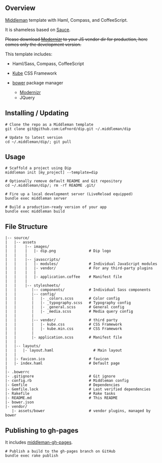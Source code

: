 

## Overview

[Middleman](http://middlemanapp.com/) template with Haml, Compass, and
CoffeeScript.

It is shameless based on [Sauce](https://github.com/nikiliu/sauce).

~~Please download [Modernizr](http://modernizr.com) to your JS vendor dir for production, here comes only the development version.~~

This template includes:

  - Haml/Sass, Compass, CoffeeScript
  - [Kube](http://imperavi.com/kube/) CSS Framework
  - [bower](http://bower.io) package manager
  
    - [Modernizr](http://modernizr.com)
    - JQuery

## Installing / Updating

    # Clone the repo as a Middleman template
    git clone git@github.com:LeFnord/dip.git ~/.middleman/dip

    # Update to latest version
    cd ~/.middleman/dip/; git pull


## Usage

    # Scaffold a project using Dip
    middleman init [my_project] --template=dip

    # Optionally remove default README and Git repository
    cd ~/.middleman/dip/; rm -rf README .git/

    # Fire up a local development server (LiveReload equipped)
    bundle exec middleman server

    # Build a production-ready version of your app
    bundle exec middleman build


## File Structure

    |-- source/
    |   |-- assets
    |   |    |-- images/
    |   |    |   |- dip.png               # Dip logo
    |   |    |
    |   |    |-- javascripts/
    |   |    |   |- modules/              # Individual JavaScript modules
    |   |    |   |- vendor/               # For any third-party plugins
    |   |    |   |
    |   |    |   |- application.coffee    # Manifest file
    |   |    |
    |   |    |-- stylesheets/
    |   |       |-- components/           # Individual Sass components
    |   |       |-- config/
    |   |       |   |- _colors.scss       # Color config
    |   |       |   |- _typography.scss   # Typography config
    |   |       |   |- _general.scss      # General config
    |   |       |   |- _media.scss        # Media query config
    |   |       |
    |   |       |-- vendor/               # third party
    |   |       |   |- kube.css           # CSS Framework
    |   |       |   |- kube.min.css       # CSS Framework
    |   |       |
    |   |       |- application.scss       # Manifest file
    |   |                                 
    |   |-- layouts/                      
    |   |   |- layout.haml                  # Main layout
    |   |                                 
    |   |- favicon.ico                    # favicon
    |   |- index.haml                     # Default page
    |                                     
    |- .bowerrc
    |- .gitignore                         # Git ignore
    |- config.rb                          # Middleman config
    |- Gemfile                            # Dependencies
    |- Gemfile.lock                       # Last verified dependencies
    |- Rakefile                           # Rake tasks
    |- README.md                          # This README
    |- bower.json                         
    |- vendor/
       |- assets/bower                    # vendor plugins, managed by bower

## Publishing to gh-pages

It includes [middleman-gh-pages](https://github.com/neo/middleman-gh-pages).

    # Publish a build to the gh-pages branch on GitHub
    bundle exec rake publish

